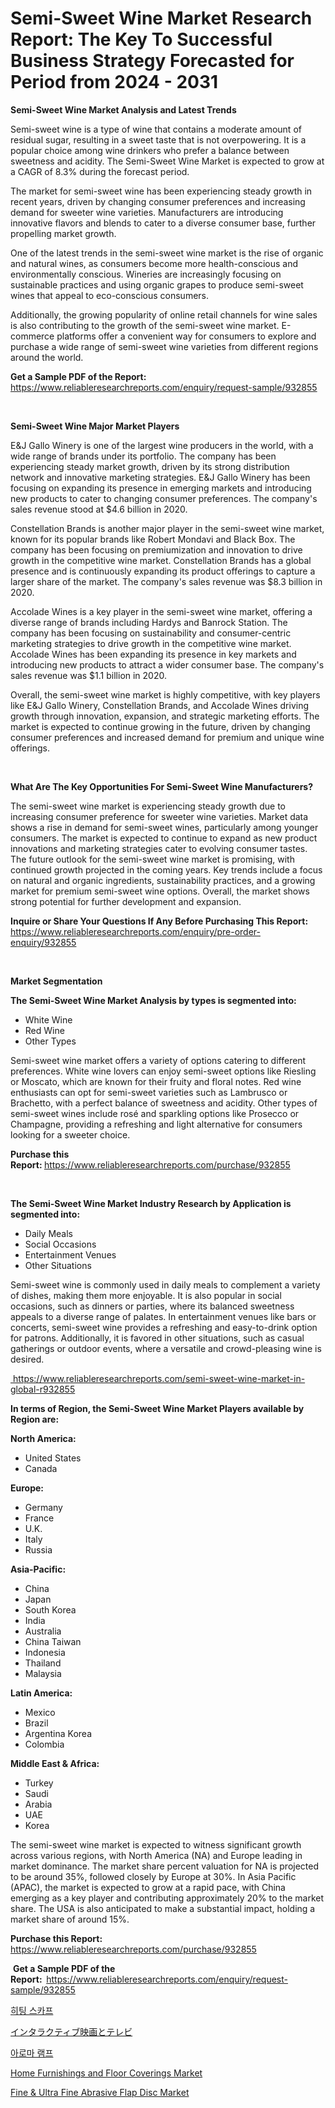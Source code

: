 <p><h1>Semi-Sweet Wine Market Research Report: The Key To Successful Business Strategy Forecasted for Period from 2024 - 2031</h1></p><p><strong>Semi-Sweet Wine Market Analysis and Latest Trends</strong></p>
<p><p>Semi-sweet wine is a type of wine that contains a moderate amount of residual sugar, resulting in a sweet taste that is not overpowering. It is a popular choice among wine drinkers who prefer a balance between sweetness and acidity. The Semi-Sweet Wine Market is expected to grow at a CAGR of 8.3% during the forecast period.</p><p>The market for semi-sweet wine has been experiencing steady growth in recent years, driven by changing consumer preferences and increasing demand for sweeter wine varieties. Manufacturers are introducing innovative flavors and blends to cater to a diverse consumer base, further propelling market growth.</p><p>One of the latest trends in the semi-sweet wine market is the rise of organic and natural wines, as consumers become more health-conscious and environmentally conscious. Wineries are increasingly focusing on sustainable practices and using organic grapes to produce semi-sweet wines that appeal to eco-conscious consumers.</p><p>Additionally, the growing popularity of online retail channels for wine sales is also contributing to the growth of the semi-sweet wine market. E-commerce platforms offer a convenient way for consumers to explore and purchase a wide range of semi-sweet wine varieties from different regions around the world.</p></p>
<p><strong>Get a Sample PDF of the Report:&nbsp;</strong> <a href="https://www.reliableresearchreports.com/enquiry/request-sample/932855">https://www.reliableresearchreports.com/enquiry/request-sample/932855</a></p>
<p>&nbsp;</p>
<p><strong>Semi-Sweet Wine Major Market Players</strong></p>
<p><p>E&J Gallo Winery is one of the largest wine producers in the world, with a wide range of brands under its portfolio. The company has been experiencing steady market growth, driven by its strong distribution network and innovative marketing strategies. E&J Gallo Winery has been focusing on expanding its presence in emerging markets and introducing new products to cater to changing consumer preferences. The company's sales revenue stood at $4.6 billion in 2020.</p><p>Constellation Brands is another major player in the semi-sweet wine market, known for its popular brands like Robert Mondavi and Black Box. The company has been focusing on premiumization and innovation to drive growth in the competitive wine market. Constellation Brands has a global presence and is continuously expanding its product offerings to capture a larger share of the market. The company's sales revenue was $8.3 billion in 2020.</p><p>Accolade Wines is a key player in the semi-sweet wine market, offering a diverse range of brands including Hardys and Banrock Station. The company has been focusing on sustainability and consumer-centric marketing strategies to drive growth in the competitive wine market. Accolade Wines has been expanding its presence in key markets and introducing new products to attract a wider consumer base. The company's sales revenue was $1.1 billion in 2020.</p><p>Overall, the semi-sweet wine market is highly competitive, with key players like E&J Gallo Winery, Constellation Brands, and Accolade Wines driving growth through innovation, expansion, and strategic marketing efforts. The market is expected to continue growing in the future, driven by changing consumer preferences and increased demand for premium and unique wine offerings.</p></p>
<p>&nbsp;</p>
<p><strong>What Are The Key Opportunities For Semi-Sweet Wine Manufacturers?</strong></p>
<p><p>The semi-sweet wine market is experiencing steady growth due to increasing consumer preference for sweeter wine varieties. Market data shows a rise in demand for semi-sweet wines, particularly among younger consumers. The market is expected to continue to expand as new product innovations and marketing strategies cater to evolving consumer tastes. The future outlook for the semi-sweet wine market is promising, with continued growth projected in the coming years. Key trends include a focus on natural and organic ingredients, sustainability practices, and a growing market for premium semi-sweet wine options. Overall, the market shows strong potential for further development and expansion.</p></p>
<p><strong>Inquire or Share Your Questions If Any Before Purchasing This Report:</strong> <a href="https://www.reliableresearchreports.com/enquiry/pre-order-enquiry/932855">https://www.reliableresearchreports.com/enquiry/pre-order-enquiry/932855</a></p>
<p>&nbsp;</p>
<p><strong>Market Segmentation</strong></p>
<p><strong>The Semi-Sweet Wine Market Analysis by types is segmented into:</strong></p>
<p><ul><li>White Wine</li><li>Red Wine</li><li>Other Types</li></ul></p>
<p><p>Semi-sweet wine market offers a variety of options catering to different preferences. White wine lovers can enjoy semi-sweet options like Riesling or Moscato, which are known for their fruity and floral notes. Red wine enthusiasts can opt for semi-sweet varieties such as Lambrusco or Brachetto, with a perfect balance of sweetness and acidity. Other types of semi-sweet wines include rosé and sparkling options like Prosecco or Champagne, providing a refreshing and light alternative for consumers looking for a sweeter choice.</p></p>
<p><strong>Purchase this Report:&nbsp;</strong><a href="https://www.reliableresearchreports.com/purchase/932855">https://www.reliableresearchreports.com/purchase/932855</a></p>
<p>&nbsp;</p>
<p><strong>The Semi-Sweet Wine Market Industry Research by Application is segmented into:</strong></p>
<p><ul><li>Daily Meals</li><li>Social Occasions</li><li>Entertainment Venues</li><li>Other Situations</li></ul></p>
<p><p>Semi-sweet wine is commonly used in daily meals to complement a variety of dishes, making them more enjoyable. It is also popular in social occasions, such as dinners or parties, where its balanced sweetness appeals to a diverse range of palates. In entertainment venues like bars or concerts, semi-sweet wine provides a refreshing and easy-to-drink option for patrons. Additionally, it is favored in other situations, such as casual gatherings or outdoor events, where a versatile and crowd-pleasing wine is desired.</p></p>
<p><a href="https://www.reliableresearchreports.com/semi-sweet-wine-market-in-global-r932855">&nbsp;https://www.reliableresearchreports.com/semi-sweet-wine-market-in-global-r932855</a></p>
<p><strong>In terms of Region, the Semi-Sweet Wine Market Players available by Region are:</strong></p>
<p>
    <p> <strong> North America: </strong>
        <ul>
            <li>United States</li>
            <li>Canada</li>
        </ul>
        </p> 
    <p> <strong> Europe: </strong>
        <ul>
            <li>Germany</li>
            <li>France</li>
            <li>U.K.</li>
            <li>Italy</li>
            <li>Russia</li>
        </ul>
        </p> 
    <p> <strong> Asia-Pacific: </strong>
        <ul>
            <li>China</li>
            <li>Japan</li>
            <li>South Korea</li>
            <li>India</li>
            <li>Australia</li>
            <li>China Taiwan</li>
            <li>Indonesia</li>
            <li>Thailand</li>
            <li>Malaysia</li>
        </ul>
        </p> 
    <p> <strong> Latin America: </strong>
        <ul>
            <li>Mexico</li>
            <li>Brazil</li>
            <li>Argentina Korea</li>
            <li>Colombia</li>
        </ul>
        </p> 
    <p> <strong> Middle East & Africa: </strong>
        <ul>
            <li>Turkey</li>
            <li>Saudi</li>
            <li>Arabia</li>
            <li>UAE</li>
            <li>Korea</li>
        </ul>
    </p>
    </p>
<p><p>The semi-sweet wine market is expected to witness significant growth across various regions, with North America (NA) and Europe leading in market dominance. The market share percent valuation for NA is projected to be around 35%, followed closely by Europe at 30%. In Asia Pacific (APAC), the market is expected to grow at a rapid pace, with China emerging as a key player and contributing approximately 20% to the market share. The USA is also anticipated to make a substantial impact, holding a market share of around 15%.</p></p>
<p><strong>Purchase this Report: </strong><a href="https://www.reliableresearchreports.com/purchase/932855">https://www.reliableresearchreports.com/purchase/932855</a></p>
<p>&nbsp;<strong>Get a Sample PDF of the Report:&nbsp;&nbsp;</strong><a href="https://www.reliableresearchreports.com/enquiry/request-sample/932855">https://www.reliableresearchreports.com/enquiry/request-sample/932855</a></p>
<p><strong></strong></p>
<p><p><a href="https://github.com/anton65482023/Market-Research-Report-List-1/blob/main/341490877427.md">히팅 스카프</a></p><p><a href="https://github.com/zoetazuur/Market-Research-Report-List-1/blob/main/241263983610.md">インタラクティブ映画とテレビ</a></p><p><a href="https://github.com/Hubertstyenger6685/Market-Research-Report-List-1/blob/main/653154177426.md">아로마 램프</a></p><p><a href="https://issuu.com/reportprime-2/docs/home-furnishings-and-floor-coverings-market-size-2">Home Furnishings and Floor Coverings Market</a></p><p><a href="https://github.com/guneycigdem35/Market-Research-Report-List-3/blob/main/fine-ultra-fine-abrasive-flap-disc-market.md">Fine & Ultra Fine Abrasive Flap Disc Market</a></p></p>